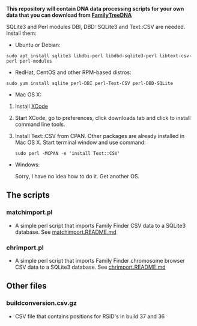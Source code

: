 **This repository will contain DNA data processing scripts for your own data that you can download from [FamilyTreeDNA](https://www.familytreedna.com/)**

SQLite3 and Perl modules DBI, DBD::SQLite3 and Text::CSV are needed. Install them: 

  - Ubuntu or Debian:

  `sudo apt install sqlite3 libdbi-perl libdbd-sqlite3-perl libtext-csv-perl perl-modules`

  - RedHat, CentOS and other RPM-based distros:

  `sudo yum install sqlite perl-DBI perl-Text-CSV perl-DBD-SQLite`

  - Mac OS X:

1. Install [XCode](https://developer.apple.com/xcode/)
2. Start XCode, go to preferences, click downloads tab and click to install command line tools.
3. Install Text::CSV from CPAN. Other packages are already installed in Mac OS X. 
       Start terminal window and use command:

   `sudo perl -MCPAN -e 'install Text::CSV'`
   
  - Windows:
 
    Sorry, I have no idea how to do it. Get another OS.

## The scripts

### matchimport.pl
  - A simple perl script that imports Family Finder CSV data to a SQLite3 database. 
    See [matchimport.README.md](matchimport.README.md)

### chrimport.pl
  - A simple perl script that imports Family Finder chromosome browser CSV data to a SQLite3 database.
    See [chrimport.README.md](chrimport.README.md)

## Other files

### buildconversion.csv.gz
  - CSV file that contains positions for RSID's in build 37 and 36
